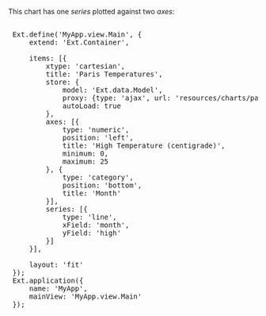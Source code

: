 This chart has one _series_ plotted against two _axes_:

<pre class="runnable run"> 
 Ext.define('MyApp.view.Main', {
     extend: 'Ext.Container',

     items: [{
         xtype: 'cartesian',
         title: 'Paris Temperatures',
         store: {
             model: 'Ext.data.Model',
             proxy: {type: 'ajax', url: 'resources/charts/parisTemperatureByMonth.json'},
             autoLoad: true
         },
         axes: [{
             type: 'numeric',
             position: 'left',
             title: 'High Temperature (centigrade)',
             minimum: 0,
             maximum: 25
         }, {
             type: 'category',
             position: 'bottom',
             title: 'Month'
         }],
         series: [{
             type: 'line',
             xField: 'month',
             yField: 'high'
         }]
     }],

     layout: 'fit'
 });
 Ext.application({
     name: 'MyApp',
     mainView: 'MyApp.view.Main'
 });
</pre>